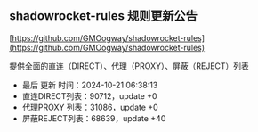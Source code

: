 ## shadowrocket-rules 规则更新公告

[https://github.com/GMOogway/shadowrocket-rules](https://github.com/GMOogway/shadowrocket-rules)

提供全面的直连（DIRECT）、代理（PROXY）、屏蔽（REJECT）列表
- 最后 更新 时间：2024-10-21 06:38:13
- 直连DIRECT列表：90712，update +0
- 代理PROXY 列表：31086，update +0
- 屏蔽REJECT列表：68639，update +40